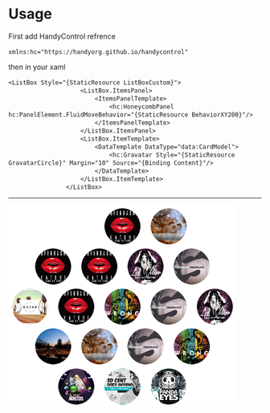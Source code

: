 # Usage
First add HandyControl refrence
```
xmlns:hc="https://handyorg.github.io/handycontrol"
```
then in your xaml
```
<ListBox Style="{StaticResource ListBoxCustom}">
                    <ListBox.ItemsPanel>
                        <ItemsPanelTemplate>
                            <hc:HoneycombPanel hc:PanelElement.FluidMoveBehavior="{StaticResource BehaviorXY200}"/>
                        </ItemsPanelTemplate>
                    </ListBox.ItemsPanel>
                    <ListBox.ItemTemplate>
                        <DataTemplate DataType="data:CardModel">
                            <hc:Gravatar Style="{StaticResource GravatarCircle}" Margin="10" Source="{Binding Content}"/>
                        </DataTemplate>
                    </ListBox.ItemTemplate>
                </ListBox>
```

***

![](https://github.com/HandyOrg/HandyOrgResource/blob/master/HandyControl/Resources/HoneycombPanel.png)